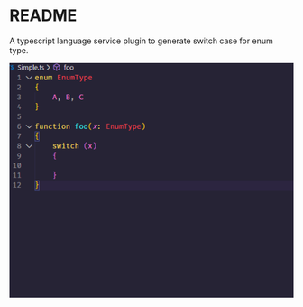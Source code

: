 # README

A typescript language service plugin to generate switch case for enum type.

![screenshot](screenshot.gif)